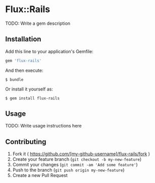 # Flux::Rails

TODO: Write a gem description

## Installation

Add this line to your application's Gemfile:

```ruby
gem 'flux-rails'
```

And then execute:

    $ bundle

Or install it yourself as:

    $ gem install flux-rails

## Usage

TODO: Write usage instructions here

## Contributing

1. Fork it ( https://github.com/[my-github-username]/flux-rails/fork )
2. Create your feature branch (`git checkout -b my-new-feature`)
3. Commit your changes (`git commit -am 'Add some feature'`)
4. Push to the branch (`git push origin my-new-feature`)
5. Create a new Pull Request
